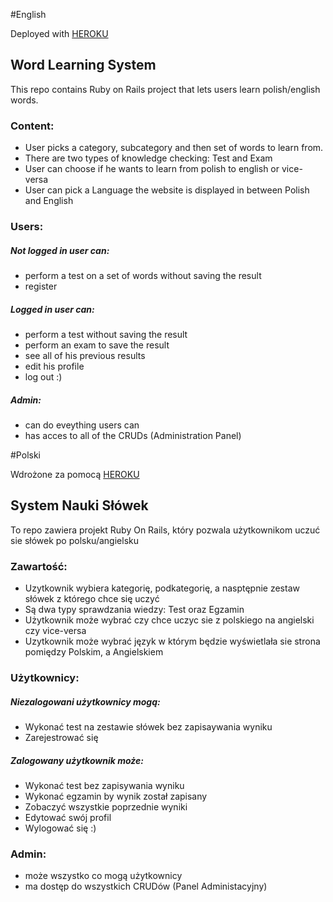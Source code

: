#English

Deployed with [HEROKU](https://systemnaukislowek.herokuapp.com)

## Word Learning System

This repo contains Ruby on Rails project that lets users learn polish/english words.

### Content:

* User picks a category, subcategory and then set of words to learn from.
* There are two types of knowledge checking: Test and Exam
* User can choose if he wants to learn from polish to english or vice-versa
* User can pick a Language the website is displayed in between Polish and English

### Users:

##### Not logged in user can:

* perform a test on a set of words without saving the result
* register

##### Logged in user can:

* perform a test without saving the result
* perform an exam to save the result
* see all of his previous results
* edit his profile
* log out :)

##### Admin:

* can do eveything users can
* has acces to all of the CRUDs (Administration Panel)

#Polski

Wdrożone za pomocą [HEROKU](https://systemnaukislowek.herokuapp.com)

## System Nauki Słówek
To repo zawiera projekt Ruby On Rails, który pozwala użytkownikom uczuć sie słówek po polsku/angielsku

### Zawartość:

* Uzytkownik wybiera kategorię, podkategorię, a nasptępnie zestaw słówek z którego chce się uczyć
* Są dwa typy sprawdzania wiedzy: Test oraz Egzamin
* Użytkownik może wybrać czy chce uczyc sie z polskiego na angielski czy vice-versa
* Uzytkownik może wybrać język w którym będzie wyświetlała sie strona pomiędzy Polskim, a Angielskiem
              
### Użytkownicy:

##### Niezalogowani użytkownicy mogą:
* Wykonać test na zestawie słówek bez zapisaywania wyniku
* Zarejestrować się

##### Zalogowany użytkownik może:
* Wykonać test bez zapisywania wyniku
* Wykonać egzamin by wynik został zapisany
* Zobaczyć wszystkie poprzednie wyniki
* Edytować swój profil
* Wylogować się :) 

### Admin:

* może wszystko co mogą użytkownicy
* ma dostęp do wszystkich CRUDów (Panel Administacyjny)
